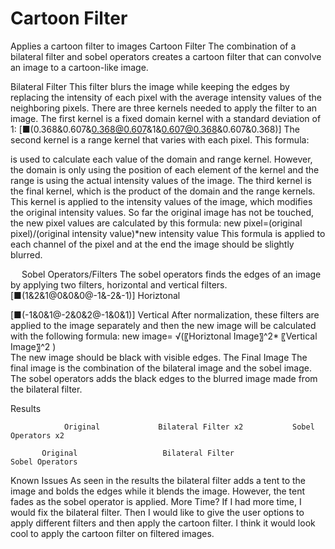 # Cartoon Filter
Applies a cartoon filter to images
Cartoon Filter 
The combination of a bilateral filter and sobel operators creates a cartoon filter that can convolve an image to a cartoon-like image.

Bilateral Filter
This filter blurs the image while keeping the edges by replacing the intensity of each pixel with the average intensity values of the neighboring pixels. There are three kernels needed to apply the filter to an image. 
The first kernel is a fixed domain kernel with a standard deviation of 1: 
 [■(0.368&0.607&0.368@0.607&1&0.607@0.368&0.607&0.368)]
The second kernel is a range kernel that varies with each pixel. This formula:



is used to calculate each value of the domain and range kernel. However, the domain is only using the position of each element of the kernel and the range is using the actual intensity values of the image. The third kernel is the final kernel, which is the product of the domain and the range kernels. This kernel is applied to the intensity values of the image, which modifies the original intensity values. So far the original image has not be touched, the new pixel values are calculated by this formula:
new pixel=(original pixel)/(original intensity value)*new intensity value
This formula is applied to each channel of the pixel and at the end the image should be slightly blurred. 

 
Sobel Operators/Filters
The sobel operators finds the edges of an image by applying two filters, horizontal and vertical filters. 
[■(1&2&1@0&0&0@-1&-2&-1)]
Horiztonal 

[■(-1&0&1@-2&0&2@-1&0&1)]
Vertical 
After normalization, these filters are applied to the image separately and then the new image will be calculated with the following formula:
new image= √(〖Horiztonal Image〗^2* 〖Vertical Image〗^2 )  
The new image should be black with visible edges. 
The Final Image
The final image is the combination of the bilateral image and the sobel image. The sobel operators adds the black edges to the blurred image made from the bilateral filter. 
 
Results

                Original			 Bilateral Filter x2		   Sobel Operators x2

           Original			          Bilateral Filter		                    Sobel Operators








Known Issues
As seen in the results the bilateral filter adds a tent to the image and bolds the edges while it blends the image. However, the tent fades as the sobel operator is applied. 
More Time?
If I had more time, I would fix the bilateral filter. Then I would like to give the user options to apply different filters and then apply the cartoon filter. I think it would look cool to apply the cartoon filter on filtered images. 
